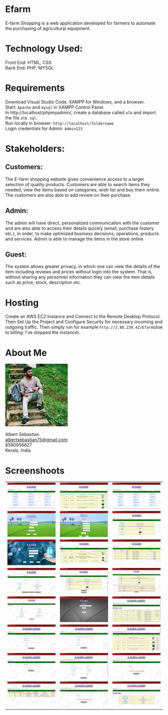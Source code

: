 # Efarm
E-farm Shopping is a web application developed for farmers to automate the purchasing of agricultural equipment.

# Technology Used:
Front End: HTML, CSS<br>
Back End: PHP, MYSQL 

# Requirements
Download Visual Studio Code, XAMPP for Windows, and a browser.<br>
Start: `Apache` and `mysql` in XAMPP Control Panel.<br>
In http://localhost/phpmyadmin/, create a database called `alb` and import the file `alb.sql`.<br>
Run locally in browser: `http://localhost/foldername`<br>
Login credentials for Admin: `Admin123`

# Stakeholders:
## Customers: 
The E-farm shopping website gives convenience access to a larger selection of quality products. Customers are able to search items they needed, view the items based on categories, wish list and buy them online. The customers are also able to add review on their purchase.

## Admin:
The admin will have direct, personalized communication with the customer and are also able to access their details quickly (email, purchase history etc.), in order, to make optimized business decisions, operations, products and services. Admin is able to manage the items in the store online

## Guest: 
The system allows greater privacy, in which one can view the details of the item including reviews and prices without login into the system. That is, without sharing any personnel information they can view the item details such as price, stock, description etc.

# Hosting
Create an AWS EC2 Instance and Connect to the Remote Desktop Protocol. Then Set Up the Project and Configure Security for necessary incoming and outgoing traffic. Then simply run for example `http://3.88.230.42/Efarm`(due to billing: I've stopped the instance).

# About Me
<img src="./css/image/347393526_250171240894141_1652025665265698400_n.jpg" alt="drawing" width="200"/>

Albert Sebastian<br>
albertsebastian75@gmail.com<br>
8590956627<br>
Kerala, India

# Screenshoots
<table>
    <tr>
      <td align="center"><img src="./css/screenshots/index.JPG" width="200"></td>
      <td align="center"><img src="./css/screenshots/view all.JPG" width="200"></td>
      <td align="center"><img src="./css/screenshots/cus index.JPG" width="200"></td>
    </tr>
    <tr>
      <td align="center"><img src="./css/screenshots/login.JPG" width="200"></td>
      <td align="center"><img src="./css/screenshots/signup.JPG" width="200"></td>
      <td align="center"><img src="./css/screenshots/guest ind view.JPG" width="200"></td>
    </tr>
    <tr>
      <td align="center"><img src="./css/screenshots/forgot password.JPG" width="200"></td>
      <td align="center"><img src="./css/screenshots/wislist.JPG" width="200"></td>
      <td align="center"><img src="./css/screenshots/order.JPG" width="200"></td>
    </tr>
    <tr>
      <td align="center"><img src="./css/screenshots/acount.JPG" width="200"></td>
      <td align="center"><img src="./css/screenshots/cust view indi.JPG" width="200"></td>
      <td align="center"><img src="./css/screenshots/confirm buy.JPG" width="200"></td>
    </tr>
    <tr>
      <td align="center"><img src="./css/screenshots/pay.JPG" width="200"></td>
      <td align="center"><img src="./css/screenshots/admin login.JPG" width="200"></td>
      <td align="center"><img src="./css/screenshots/admin index.JPG" width="200"></td>
    </tr>
    <tr>
      <td align="center"><img src="./css/screenshots/admin add.JPG" width="200"></td>
      <td align="center"><img src="./css/screenshots/admin ad.JPG" width="200"></td>
      <td align="center"><img src="./css/screenshots/admin mang.JPG" width="200"></td>
    </tr>
    <tr>
      <td align="center"><img src="./css/screenshots/admin image.JPG" width="200"></td>
      <td align="center"><img src="./css/screenshots/admin update.JPG" width="200"></td>
      <td align="center"><img src="./css/screenshots/admin delete.JPG" width="200"></td>
    </tr>
    <tr>
      <td align="center"><img src="./css/screenshots/admin usr view.JPG" width="200"></td>
      <td align="center"><img src="./css/screenshots/admin del usr.JPG" width="200"></td>
      <td align="center"><img src="./css/screenshots/admin ind usr view.JPG" width="200"></td>
    </tr>
  </table>